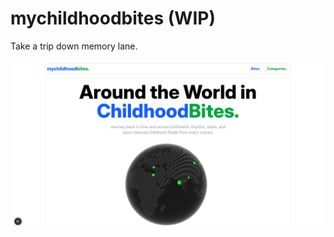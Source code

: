 # mychildhoodbites (WIP)

Take a trip down memory lane.

![landing page](public/images/landing-page.png)
